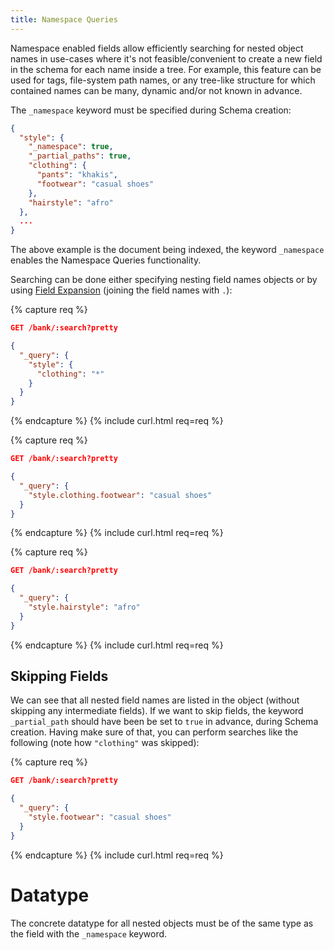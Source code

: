 ```yaml
---
title: Namespace Queries
---
```


Namespace enabled fields allow efficiently searching for nested object names
in use-cases where it's not feasible/convenient to create a new field in the
schema for each name inside a tree. For example, this feature can be used for
tags, file-system path names, or any tree-like structure for which contained
names can be many, dynamic and/or not known in advance.

The `_namespace` keyword must be specified during Schema creation:

```json
{
  "style": {
    "_namespace": true,
    "_partial_paths": true,
    "clothing": {
      "pants": "khakis",
      "footwear": "casual shoes"
    },
    "hairstyle": "afro"
  },
  ...
}
```

The above example is the document being indexed, the keyword `_namespace`
enables the Namespace Queries functionality.

Searching can be done either specifying nesting field names objects or by using
[Field Expansion](/docs/reference-guide/api/#field-expansion) (joining the field
names with `.`):

{% capture req %}

```json
GET /bank/:search?pretty

{
  "_query": {
    "style": {
      "clothing": "*"
    }
  }
}
```
{% endcapture %}
{% include curl.html req=req %}


{% capture req %}

```json
GET /bank/:search?pretty

{
  "_query": {
    "style.clothing.footwear": "casual shoes"
  }
}
```
{% endcapture %}
{% include curl.html req=req %}


{% capture req %}

```json
GET /bank/:search?pretty

{
  "_query": {
    "style.hairstyle": "afro"
  }
}
```
{% endcapture %}
{% include curl.html req=req %}

## Skipping Fields

We can see that all nested field names are listed in the object (without
skipping any intermediate fields). If we want to skip fields, the keyword
`_partial_path` should have been be set to `true` in advance, during Schema
creation. Having make sure of that, you can perform searches like the following
(note how `"clothing"` was skipped):

{% capture req %}

```json
GET /bank/:search?pretty

{
  "_query": {
    "style.footwear": "casual shoes"
  }
}
```
{% endcapture %}
{% include curl.html req=req %}


# Datatype

The concrete datatype for all nested objects must be of the same type as the
field with the `_namespace` keyword.

